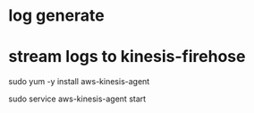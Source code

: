 

# log generate


# stream logs to kinesis-firehose

sudo yum -y install aws-kinesis-agent

sudo service aws-kinesis-agent start
